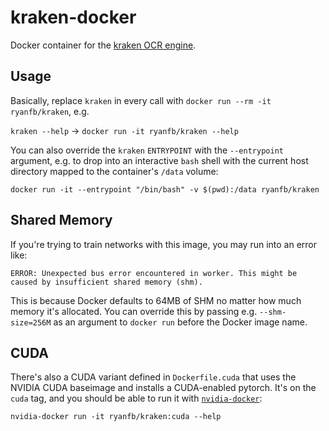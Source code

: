 kraken-docker
=============

Docker container for the [kraken OCR engine](https://github.com/mittagessen/kraken).

## Usage

Basically, replace `kraken` in every call with `docker run --rm -it ryanfb/kraken`, e.g.

`kraken --help` -> `docker run -it ryanfb/kraken --help`

You can also override the `kraken` `ENTRYPOINT` with the `--entrypoint` argument, e.g. to drop into an interactive `bash` shell with the current host directory mapped to the container's `/data` volume:

    docker run -it --entrypoint "/bin/bash" -v $(pwd):/data ryanfb/kraken

## Shared Memory

If you're trying to train networks with this image, you may run into an error like:

    ERROR: Unexpected bus error encountered in worker. This might be caused by insufficient shared memory (shm).

This is because Docker defaults to 64MB of SHM no matter how much memory it's allocated. You can override this by passing e.g. `--shm-size=256M` as an argument to `docker run` before the Docker image name.

## CUDA

There's also a CUDA variant defined in `Dockerfile.cuda` that uses the NVIDIA CUDA baseimage and installs a CUDA-enabled pytorch. It's on the `cuda` tag, and you should be able to run it with [`nvidia-docker`](https://github.com/NVIDIA/nvidia-docker):

    nvidia-docker run -it ryanfb/kraken:cuda --help
